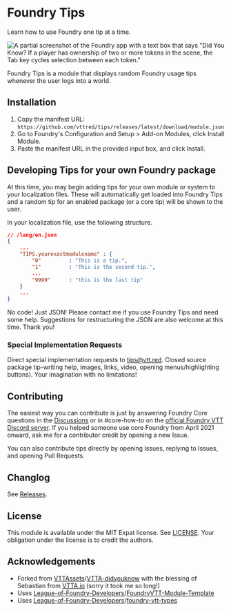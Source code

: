 # Foundry Tips
 
Learn how to use Foundry one tip at a time.
 
![A partial screenshot of the Foundry app with a text box that says "Did You Know? If a player has ownership of two or more tokens in the scene, the Tab key cycles selection between each token."](https://github.com/vttred/tips/blob/main/img/tips.PNG?raw=true "Foundry Tips Screenshot")
 
Foundry Tips is a module that displays random Foundry usage tips whenever
the user logs into a world.

## Installation

1. Copy the manifest URL: `https://github.com/vttred/tips/releases/latest/download/module.json`
2. Go to Foundry's Configuration and Setup > Add-on Modules, click Install Module.
3. Paste the manifest URL in the provided input box, and click Install.
 
## Developing Tips for your own Foundry package
 
At this time, you may begin adding tips for your own module or system to your
localization files. These will automatically get loaded into Foundry Tips and
a random tip for an enabled package (or a core tip) will be shown to the user.
 
In your localization file, use the following structure.
 
```json
// /lang/en.json
{
    ...
    "TIPS.yourexactmodulename" : {
        "0"         : "This is a tip.",
        "1"         : "This is the second tip.",
        ...
        "9999"      : "this is the last tip"
    }
    ...
}
```
 
No code! Just JSON! Please contact me if you use Foundry Tips and
need some help. Suggestions for restructuring the JSON are also
welcome at this time. Thank you!

### Special Implementation Requests

Direct special implementation requests to [tips@vtt.red][11]. Closed source
package tip-writing help, images, links, video, opening menus/highlighting
buttons). Your imagination with no limitations!
 
## Contributing
 
The easiest way you can contribute is just by answering Foundry Core
questions in the [Discussions][7] or in #core-how-to on the
[official Foundry VTT Discord server][8]. If you helped someone use
core Foundry from April 2021 onward, ask me for a contributor credit by
opening a new Issue.

You can also contribute tips directly by opening Issues, replying to
Issues, and opening Pull Requests.

## Changlog

See [Releases][9].

## License

This module is available under the MIT Expat license. See [LICENSE][10].
Your obligation under the license is to credit the authors.
 
## Acknowledgements
 
* Forked from [VTTAssets][1]/[VTTA-didyouknow][2] with the blessing of
  Sebastian from [VTTA.io][3] (sorry it took me so long!)
* Uses [League-of-Foundry-Developers][4]/[FoundryVTT-Module-Template][5]
* Uses [League-of-Foundry-Developers][4]/[foundry-vtt-types][6]
 
[1]: https://github.com/VTTAssets
[2]: https://github.com/VTTAssets/vtta-didyouknow
[3]: https://vtta.io
[4]: https://github.com/League-of-Foundry-Developers
[5]: https://github.com/League-of-Foundry-Developers/FoundryVTT-Module-Template
[6]: https://github.com/League-of-Foundry-Developers/foundry-vtt-types
[7]: https://github.com/vttred/tips/discussions
[8]: https://discord.gg/foundryvtt
[9]: https://github.com/vttred/tips/releases
[10]: https://github.com/vttred/tips/blob/main/LICENSE
[11]: mailto:tips@vtt.red
